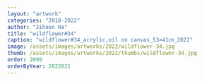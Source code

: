 ```yaml
---
layout: "artwork"
categories: "2018-2022"
author: "Jihoon Ha"
title: "wildflower#34"
caption: "wildflower#34_acrylic,oil on canvas_53×41㎝_2022"
image: /assets/images/artworks/2022/wildflower-34.jpg
thumb: /assets/images/artworks/2022/thumbs/wildflower-34.jpg
order: 2099
orderByYear: 2022021
---
```

